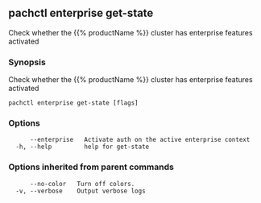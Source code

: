 ## pachctl enterprise get-state

Check whether the {{% productName %}} cluster has enterprise features activated

### Synopsis

Check whether the {{% productName %}} cluster has enterprise features activated

```
pachctl enterprise get-state [flags]
```

### Options

```
      --enterprise   Activate auth on the active enterprise context
  -h, --help         help for get-state
```

### Options inherited from parent commands

```
      --no-color   Turn off colors.
  -v, --verbose    Output verbose logs
```

